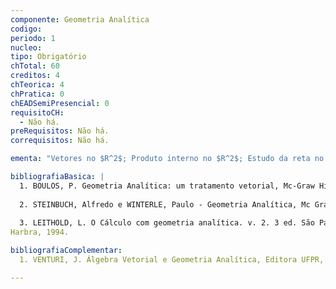 ```yaml
---
componente: Geometria Analítica
codigo: 
periodo: 1
nucleo:
tipo: Obrigatório
chTotal: 60 
creditos: 4
chTeorica: 4 
chPratica: 0 
chEADSemiPresencial: 0
requisitoCH:
  - Não há.
preRequisitos: Não há.
correquisitos: Não há.

ementa: "Vetores no $R^2$; Produto interno no $R^2$; Estudo da reta no $R^2$; Lugares geométricos no $R^2$ (circunferência, elipse, parábola e hipérbole); Vetores no R3; Produto interno no $R^3$, vetorial e misto; Aplicações: áreas e volumes; Equação da reta no $R^3$ e equação do plano; Equação da superfície esférica."

bibliografiaBasica: |
  1. BOULOS, P. Geometria Analítica: um tratamento vetorial, Mc-Graw Hill, 1987.
  
  2. STEINBUCH, Alfredo e WINTERLE, Paulo - Geometria Analítica, Mc Graw-Hill, 1987.
  
  3. LEITHOLD, L. O Cálculo com geometria analítica. v. 2. 3 ed. São Paulo :
Harbra, 1994.

bibliografiaComplementar:
  1. VENTURI, J. Álgebra Vetorial e Geometria Analítica, Editora UFPR, Curitiba, 1989.

---
```

